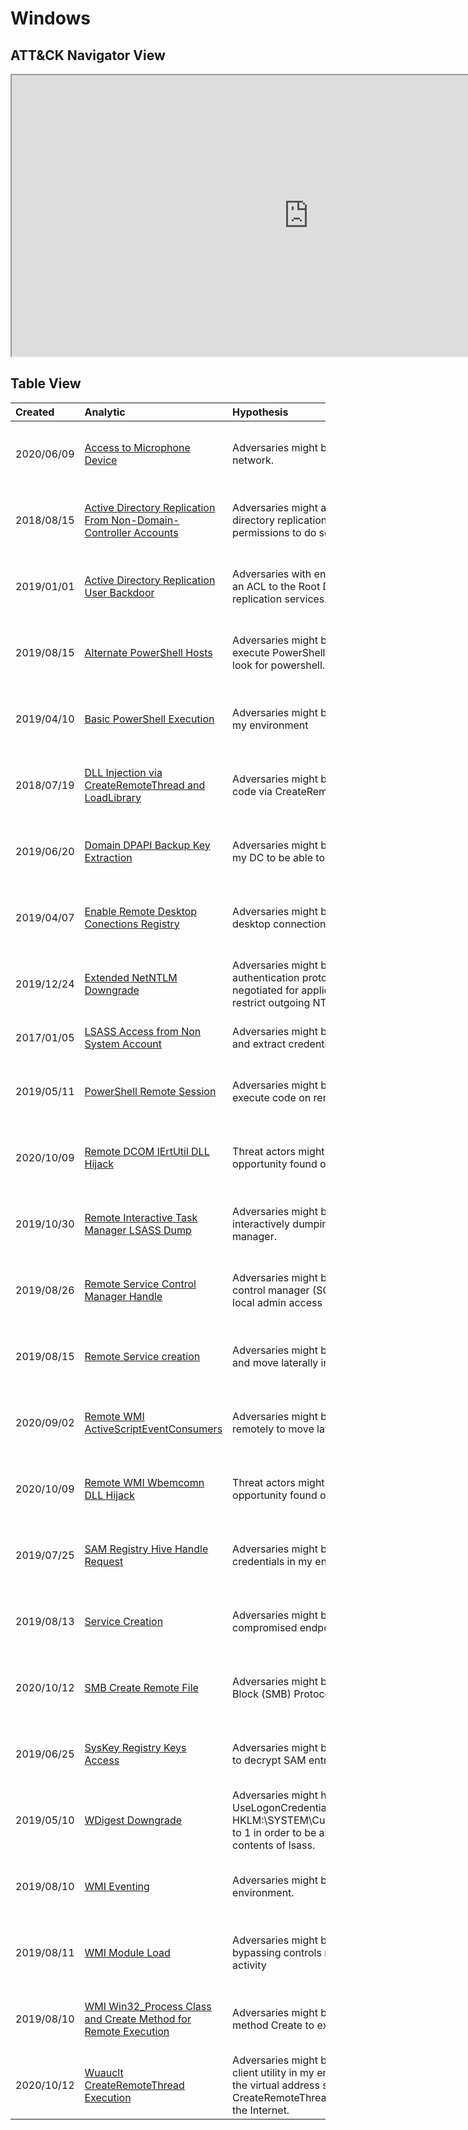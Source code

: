 # Windows

## ATT&CK Navigator View

<iframe src="https://mitre-attack.github.io/attack-navigator/enterprise/#layerURL=https%3A%2F%2Fraw.githubusercontent.com%2FOTRF%2FThreatHunter-Playbook%2Fmaster%2Fdocs%2Fnotebooks%2Fwindows%2Fwindows.json&tabs=false&selecting_techniques=false" width="950" height="450"></iframe>

## Table View

|Created|Analytic|Hypothesis|Author|
| :---| :---| :---| :---|
|2020/06/09 |[Access to Microphone Device](https://threathunterplaybook.com/notebooks/windows/09_collection/WIN-200609225055.html) |Adversaries might be accessing the microphone in endpoints over the network. |['Roberto Rodriguez @Cyb3rWard0g', 'Jose Rodriguez @Cyb3rPandaH'] |
|2018/08/15 |[Active Directory Replication From Non-Domain-Controller Accounts](https://threathunterplaybook.com/notebooks/windows/06_credential_access/WIN-180815210510.html) |Adversaries might attempt to pull the NTLM hash of a user via active directory replication apis from a non-domain-controller account with permissions to do so. |['Roberto Rodriguez @Cyb3rWard0g', 'Jose Rodriguez @Cyb3rPandaH'] |
|2019/01/01 |[Active Directory Replication User Backdoor](https://threathunterplaybook.com/notebooks/windows/05_defense_evasion/WIN-190101151110.html) |Adversaries with enough permissions (domain admin) might be adding an ACL to the Root Domain for any user to abuse active directory replication services. |['Roberto Rodriguez @Cyb3rWard0g', 'Jose Rodriguez @Cyb3rPandaH'] |
|2019/08/15 |[Alternate PowerShell Hosts](https://threathunterplaybook.com/notebooks/windows/02_execution/WIN-190610201010.html) |Adversaries might be leveraging alternate PowerShell Hosts to execute PowerShell evading traditional PowerShell detections that look for powershell.exe in my environment. |['Roberto Rodriguez @Cyb3rWard0g', 'Jose Rodriguez @Cyb3rPandaH'] |
|2019/04/10 |[Basic PowerShell Execution](https://threathunterplaybook.com/notebooks/windows/02_execution/WIN-190410151110.html) |Adversaries might be leveraging PowerShell to execute code within my environment |['Roberto Rodriguez @Cyb3rWard0g', 'Jose Rodriguez @Cyb3rPandaH'] |
|2018/07/19 |[DLL Injection via CreateRemoteThread and LoadLibrary](https://threathunterplaybook.com/notebooks/windows/05_defense_evasion/WIN-180719170510.html) |Adversaries might be injecting a dll to another process to execute code via CreateRemoteThread and LoadLibrary functions. |['Roberto Rodriguez @Cyb3rWard0g', 'Jose Rodriguez @Cyb3rPandaH'] |
|2019/06/20 |[Domain DPAPI Backup Key Extraction](https://threathunterplaybook.com/notebooks/windows/06_credential_access/WIN-190620024610.html) |Adversaries might be extracting the DPAPI domain backup key from my DC to be able to decrypt any domain user master key files. |['Roberto Rodriguez @Cyb3rWard0g', 'Jose Rodriguez @Cyb3rPandaH'] |
|2019/04/07 |[Enable Remote Desktop Conections Registry](https://threathunterplaybook.com/notebooks/windows/05_defense_evasion/WIN-190407183310.html) |Adversaries might be modifying registry key values to enable remote desktop connections in my environment |['Roberto Rodriguez @Cyb3rWard0g', 'Jose Rodriguez @Cyb3rPandaH'] |
|2019/12/24 |[Extended NetNTLM Downgrade](https://threathunterplaybook.com/notebooks/windows/05_defense_evasion/WIN-191224222300.html) |Adversaries might be downgrading the challenge/response authentication protocol used for network logons, the minimum security negotiated for applications using NTLMSSP, and security settings that restrict outgoing NTLM traffic to remote servers in my environment |['Roberto Rodriguez @Cyb3rWard0g', 'Jose Rodriguez @Cyb3rPandaH'] |
|2017/01/05 |[LSASS Access from Non System Account](https://threathunterplaybook.com/notebooks/windows/06_credential_access/WIN-170105221010.html) |Adversaries might be using a non system account to access LSASS and extract credentials from memory. |['Roberto Rodriguez @Cyb3rWard0g'] |
|2019/05/11 |[PowerShell Remote Session](https://threathunterplaybook.com/notebooks/windows/08_lateral_movement/WIN-190511223310.html) |Adversaries might be leveraging remote powershell sessions to execute code on remote systems throughout my environment |['Roberto Rodriguez @Cyb3rWard0g', 'Jose Rodriguez @Cyb3rPandaH'] |
|2020/10/09 |[Remote DCOM IErtUtil DLL Hijack](https://threathunterplaybook.com/notebooks/windows/08_lateral_movement/WIN-201009183000.html) |Threat actors might be copying files remotely to abuse a DLL hijack opportunity found on the DCOM InternetExplorer.Application Class. |['Roberto Rodriguez @Cyb3rWard0g', 'Jose Rodriguez @Cyb3rPandaH'] |
|2019/10/30 |[Remote Interactive Task Manager LSASS Dump](https://threathunterplaybook.com/notebooks/windows/06_credential_access/WIN-191030201010.html) |Adversaries might be RDPing to computers in my environment and interactively dumping the memory contents of LSASS with task manager. |['Roberto Rodriguez @Cyb3rWard0g', 'Jose Rodriguez @Cyb3rPandaH'] |
|2019/08/26 |[Remote Service Control Manager Handle](https://threathunterplaybook.com/notebooks/windows/07_discovery/WIN-190826010110.html) |Adversaries might be attempting to open up a handle to the service control manager (SCM) database on remote endpoints to check for local admin access in my environment. |['Roberto Rodriguez @Cyb3rWard0g', 'Jose Rodriguez @Cyb3rPandaH'] |
|2019/08/15 |[Remote Service creation](https://threathunterplaybook.com/notebooks/windows/08_lateral_movement/WIN-190815181010.html) |Adversaries might be creating new services remotely to execute code and move laterally in my environment |['Roberto Rodriguez @Cyb3rWard0g', 'Jose Rodriguez @Cyb3rPandaH'] |
|2020/09/02 |[Remote WMI ActiveScriptEventConsumers](https://threathunterplaybook.com/notebooks/windows/08_lateral_movement/WIN-200902020333.html) |Adversaries might be leveraging WMI ActiveScriptEventConsumers remotely to move laterally in my network. |['Roberto Rodriguez @Cyb3rWard0g', 'Jose Rodriguez @Cyb3rPandaH'] |
|2020/10/09 |[Remote WMI Wbemcomn DLL Hijack](https://threathunterplaybook.com/notebooks/windows/02_execution/WIN-201009173318.html) |Threat actors might be copying files remotely to abuse a DLL hijack opportunity found on the WMI provider host (wmiprvse.exe). |['Roberto Rodriguez @Cyb3rWard0g', 'Jose Rodriguez @Cyb3rPandaH'] |
|2019/07/25 |[SAM Registry Hive Handle Request](https://threathunterplaybook.com/notebooks/windows/07_discovery/WIN-190725024610.html) |Adversaries might be getting a handle to the SAM database to extract credentials in my environment |['Roberto Rodriguez @Cyb3rWard0g', 'Jose Rodriguez @Cyb3rPandaH'] |
|2019/08/13 |[Service Creation](https://threathunterplaybook.com/notebooks/windows/02_execution/WIN-190813181020.html) |Adversaries might be creating new services to execute code on a compromised endpoint in my environment |['Roberto Rodriguez @Cyb3rWard0g', 'Jose Rodriguez @Cyb3rPandaH'] |
|2020/10/12 |[SMB Create Remote File](https://threathunterplaybook.com/notebooks/windows/08_lateral_movement/WIN-201012004336.html) |Adversaries might be creating a file remotely via the Server Message Block (SMB) Protocol. |['Roberto Rodriguez @Cyb3rWard0g', 'Jose Rodriguez @Cyb3rPandaH'] |
|2019/06/25 |[SysKey Registry Keys Access](https://threathunterplaybook.com/notebooks/windows/07_discovery/WIN-190625024610.html) |Adversaries might be calculating the SysKey from registry key values to decrypt SAM entries |['Roberto Rodriguez @Cyb3rWard0g', 'Jose Rodriguez @Cyb3rPandaH'] |
|2019/05/10 |[WDigest Downgrade](https://threathunterplaybook.com/notebooks/windows/05_defense_evasion/WIN-190510202010.html) |Adversaries might have updated the property value UseLogonCredential of HKLM:\SYSTEM\CurrentControlSet\Control\SecurityProviders\WDigest to 1 in order to be able to extract clear text passwords from memory contents of lsass. |['Roberto Rodriguez @Cyb3rWard0g', 'Jose Rodriguez @Cyb3rPandaH'] |
|2019/08/10 |[WMI Eventing](https://threathunterplaybook.com/notebooks/windows/03_persistence/WIN-190810170510.html) |Adversaries might be leveraging WMI eventing for persistence in my environment. |['Roberto Rodriguez @Cyb3rWard0g', 'Jose Rodriguez @Cyb3rPandaH'] |
|2019/08/11 |[WMI Module Load](https://threathunterplaybook.com/notebooks/windows/02_execution/WIN-190811201010.html) |Adversaries might be leveraging WMI modules to execute WMI tasks bypassing controls monitoring for wmiprvse.exe or wmiapsrv.exe activity |['Roberto Rodriguez @Cyb3rWard0g', 'Jose Rodriguez @Cyb3rPandaH'] |
|2019/08/10 |[WMI Win32_Process Class and Create Method for Remote Execution](https://threathunterplaybook.com/notebooks/windows/08_lateral_movement/WIN-190810201010.html) |Adversaries might be leveraging WMI Win32_Process class and method Create to execute code remotely across my environment |['Roberto Rodriguez @Cyb3rWard0g', 'Jose Rodriguez @Cyb3rPandaH'] |
|2020/10/12 |[Wuauclt CreateRemoteThread Execution](https://threathunterplaybook.com/notebooks/windows/05_defense_evasion/WIN-201012183248.html) |Adversaries might be proxy executing code via the Windows Update client utility in my environment and creating and running a thread in the virtual address space of another process via the CreateRemoteThread API to bypass rules looking for it calling out to the Internet. |['Roberto Rodriguez @Cyb3rWard0g'] |
